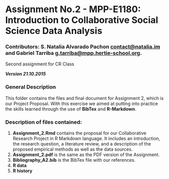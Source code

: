# Assignment No.2 - MPP-E1180: Introduction to Collaborative Social Science Data Analysis
### Contributors: S. Natalia Alvarado Pachon <a href="mailto:contact@natalia.im">contact@natalia.im</a> and Gabriel Tarriba <a href="g.tarriba@mpp.hertie-school.org">g.tarriba@mpp.hertie-school.org</a>.
Second assignment for CR Class

***Version 21.10.2015***

### General Description
This folder contains the files and final document for Assignment 2, which is our Project Proposal. With this exercise we aimed at putting into practice the skills learned through the use of **BibTex** and **R-Markdown**. 

###  Description of files contained:

1. **Assignment_2.Rmd** contains the proposal for our Collaborative Research Project in R Markdown language. It includes an introduction, the research question, a literature review, and a description of the proposed empirical methods as well as the data sources.
2. **Assignment_2.pdf** is the same as the PDF version of the Assignment.
3. **Bibliography_A2.bib** is the BibTex file with our references.
4. **R data** 
5. **R history** 

